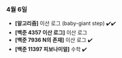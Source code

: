 ### 4월 6일

- **[알고리즘]** 이산 로그 (baby-giant step) :heavy_check_mark::heavy_check_mark:
- **[백준 4357 이산 로그]** 이산 로그
- **[백준 7936 N의 존재]** 이산 로그 :heavy_check_mark:
- **[백준 11397 피보나미얼]** 수학 :heavy_check_mark:
